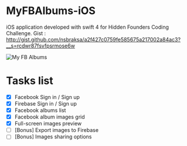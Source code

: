 # MyFBAlbums-iOS

iOS application developed with swift 4 for Hidden Founders Coding Challenge.
Gist : http://gist.github.com/nsbraksa/a2f427c0759fe585675a217002a84ac3?__s=rcdwr87fsvfpsrmose6w

<img src="https://image.ibb.co/eDNGiG/Github_Cover.jpg" alt="My FB Albums">

<h1>Tasks list</h1>

- [x] Facebook Sign in / Sign up
- [x] Firebase Sign in / Sign up
- [x] Facebook albums list
- [x] Facebook album images grid
- [x] Full-screen images preview
- [ ] [Bonus] Export images to Firebase
- [ ] [Bonus] Images sharing options

